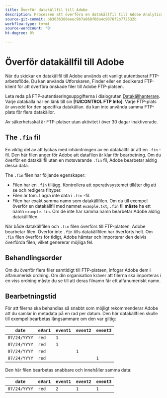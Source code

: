 ```yaml
---
title: Överför datakällfil till Adobe
description: Processen att överföra en datakällfil till Adobe Analytics för förtäring.
source-git-commit: bb3036380eeec9b7a868f60a4c9076f2b772532b
workflow-type: tm+mt
source-wordcount: '0'
ht-degree: 0%

---
```


# Överför datakällfil till Adobe

När du skickar en datakällfil till Adobe används ett vanligt autentiserat FTP-arbetsflöde. Du kan använda Utforskaren, Finder eller en dedikerad FTP-klient för att överföra önskade filer till Adobe FTP-platsen.

Leta reda på FTP-autentiseringsuppgifterna i dialogrutan [Datakällhanterare](manage.md). Varje datakälla har en länk till sin **[!UICONTROL FTP Info]**. Varje FTP-plats är avsedd för den specifika datakällan. du kan inte använda samma FTP-plats för flera datakällor.

Av säkerhetsskäl är FTP-platser utan aktivitet i över 30 dagar inaktiverade.

## The `.fin` fil

En viktig del av att lyckas med inhämtningen av en datakällfil är att en `.fin` -fil. Den här filen anger för Adobe att datafilen är klar för bearbetning. Om du överför en datakällfil utan en motsvarande `.fin` fil, Adobe bearbetar aldrig dessa data.

The `.fin` filen har följande egenskaper:

* Filen har en `.fin` tillägg. Kontrollera att operativsystemet tillåter dig att se och redigera filtyper.
* Filen är tom. Lagra inte data i `.fin` -fil.
* Filen har exakt samma namn som datakällfilen. Om du till exempel överför en datakällfil med namnet `example.txt`, `.fin` fil **måste** ha ett namn `example.fin`. Om de inte har samma namn bearbetar Adobe aldrig datakällfilen.

När både datakällfilen och `.fin` filen överförs till FTP-platsen, Adobe bearbetar filen. Överför inte `.fin` tills datakällfilen har överförts helt. Om `.fin` filen överförs för tidigt, Adobe hämtar och importerar den delvis överförda filen, vilket genererar möjliga fel.

## Behandlingsorder

Om du överför flera filer samtidigt till FTP-platsen, infogar Adobe dem i alfanumerisk ordning. Om din organisation kräver att filerna ska importeras i en viss ordning måste du se till att deras filnamn får ett alfanumeriskt namn.

## Bearbetningstid

För att filerna ska behandlas så snabbt som möjligt rekommenderar Adobe att du samlar in metadata på en rad per datum. Den här datakällfilen skulle till exempel bearbetas långsammare om den var giltig:

| `date` | `eVar1` | `event1` | `event2` | `event3` |
| --- | --- | --- | --- | --- |
| `07/24/YYYY` | `red` | `1` |  |  |
| `07/24/YYYY` | `red` | `1` |  |  |
| `07/24/YYYY` | `red` |  | `1` |  |
| `07/24/YYYY` | `red` |  |  | `1` |

Den här filen bearbetas snabbare och innehåller samma data:

| `date` | `eVar1` | `event1` | `event2` | `event3` |
| --- | --- | --- | --- | --- |
| `07/24/YYYY` | `red` | `2` | `1` | `1` |
